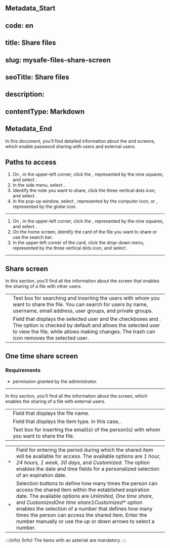 ## Metadata_Start 
## code: en
## title: Share files 
## slug: mysafe-files-share-screen 
## seoTitle: Share files 
## description:  
## contentType: Markdown 
## Metadata_End
In this document, you’ll find detailed information about the  and  screens, which enable password sharing with  users and external  users.

## Paths to access

1. On , in the upper-left corner, click the , represented by the nine squares, and select .
2. In the side menu, select .
3. Identify the note you want to share, click the three vertical dots icon, and select .
4. In the pop-up window, select , represented by the computer icon, or , represented by the globe icon.

---

1. On , in the upper-left corner, click the , represented by the nine squares, and select .
2. On the home screen, identify the card of the file you want to share or use the search bar.
3. In the upper-left corner of the card, click the drop-down menu, represented by the three vertical dots icon, and select .

---

## Share screen

In this section, you’ll find all the information about the  screen that enables the sharing of a file with other  users.

|           |                                                                                                                                                        |
| ----------------- | --------------------------------------------------------------------------------------------------------------------------------------------------------------------- |
|       | Text box for searching and inserting the users with whom you want to share the file. You can search for users by name, username, email address, user groups, and private groups. |
|  | Field that displays the selected user and the checkboxes  and . The  option is checked by default and allows the selected user to view the file, while  allows making changes. The trash can icon removes the selected user. |




## One time share screen

### Requirements
*  permission granted by the  administrator.
***
In this section, you’ll find all the information about the  screen, which enables the sharing of a file with external  users.

|           |                                                                                                                                                        |
| ----------------- | --------------------------------------------------------------------------------------------------------------------------------------------------------------------- |
|           | Field that displays the file name.                                                                                                                                     |
|           | Field that displays the item type. In this case, .                                                                                                             |
|       | Text box for inserting the email(s) of the person(s) with whom you want to share the file.                                                                              |





|              |                                                                                                                                                        |
| -------------------- | --------------------------------------------------------------------------------------------------------------------------------------------------------------------- |
| * | Field for entering the period during which the shared item will be available for access. The available options are *1 hour, 24 hours, 1 week, 30 days,* and *Customized*. The  option enables the date and time fields for a personalized selection of an expiration date. |
| *  | Selection buttons to define how many times the person can access the shared item within the established expiration date. The available options are *Unlimited, One time share,* and *CustomizedOne time share1Customized** option enables the selection of a number that defines how many times the person can access the shared item. Enter the number manually or use the up or down arrows to select a number. |


:::(info) (Info)
The items with an asterisk are mandatory.
:::